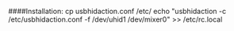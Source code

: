 ####Installation:
	cp usbhidaction.conf /etc/
	echo "usbhidaction -c /etc/usbhidaction.conf -f /dev/uhid1 /dev/mixer0" >> /etc/rc.local

